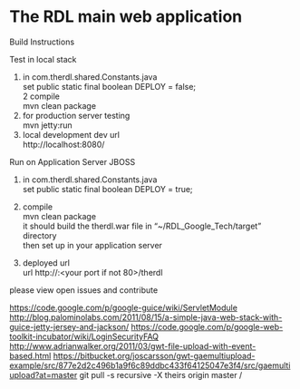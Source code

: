 The RDL main web application  
============================

Build Instructions  


Test in local stack  

1. in com.therdl.shared.Constants.java  
set public static final boolean DEPLOY = false;  
2 compile  
mvn clean package  
3. for production server testing  
mvn jetty:run  
4. local development dev url  
http://localhost:8080/  
  
Run on Application Server JBOSS  
1. in com.therdl.shared.Constants.java  
 set public static final boolean DEPLOY = true;  
2. compile  
 mvn clean package  
it should build the therdl.war file in “~/RDL_Google_Tech/target” directory  
then set up in your application server  

3. deployed url  
url http://<your host>:<your port if not 80>/therdl  




please view open issues and contribute

 https://code.google.com/p/google-guice/wiki/ServletModule
 http://blog.palominolabs.com/2011/08/15/a-simple-java-web-stack-with-guice-jetty-jersey-and-jackson/
 https://code.google.com/p/google-web-toolkit-incubator/wiki/LoginSecurityFAQ
 http://www.adrianwalker.org/2011/03/gwt-file-upload-with-event-based.html
 https://bitbucket.org/joscarsson/gwt-gaemultiupload-example/src/877e2d2c496b1a9f6c89ddbc433f64125047e3f4/src/gaemultiupload?at=master
 git pull -s recursive -X theirs origin master /
